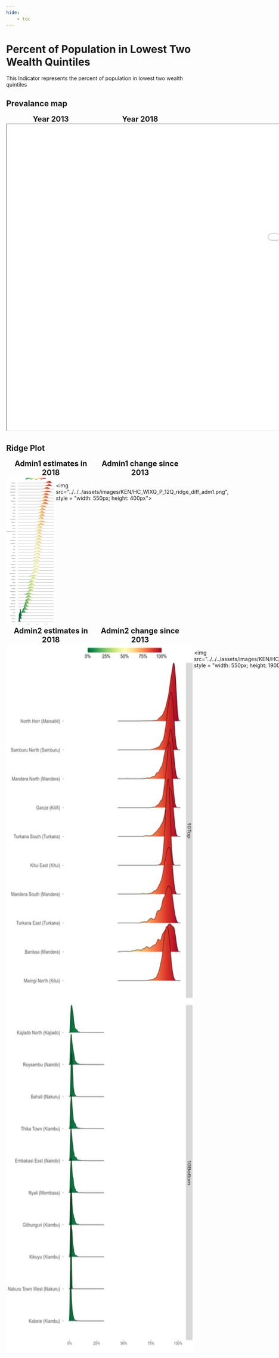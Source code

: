 ```yaml
---
hide:
    - toc
---
```

# Percent of Population in Lowest Two Wealth Quintiles

This Indicator represents the percent of population in lowest two wealth quintiles

## Prevalance map

<div style="width: 95%; display:grid; grid-template-columns: repeat(2, 1fr); gap: 0px; text-align:center; font-weight:bold;x">
  <div style="font-size: 20px">Year 2013</div>
  <div style="font-size: 20px">Year 2018</div>
</div>

<iframe src="../../../assets/images/KEN/HC_WIXQ_P_12Q_detail.html" style = "width: 2000px; height: 820px"></iframe>

## Ridge Plot

<div style="width: 95%; display:grid; grid-template-columns: repeat(2, 1fr); gap: 0px; text-align:center; font-weight:bold;x">
  <div style="font-size: 20px">Admin1 estimates in 2018</div>
  <div style="font-size: 20px">Admin1 change since 2013</div>
</div>

<div style="display: flex">
<img src="../../../assets/images/KEN/HC_WIXQ_P_12Q_ridge_adm1.png", style = "width: 550px; height: 400px">

<img src="../../../assets/images/KEN/HC_WIXQ_P_12Q_ridge_diff_adm1.png", style = "width: 550px; height: 400px">

</div>
<div> </div>
<div> </div>
<div> </div>
<div> </div>
<div> </div>
<div> </div>
<div> </div>
<div> </div>

<div style="width: 95%; display:grid; grid-template-columns: repeat(2, 1fr); gap: 0px; text-align:center; font-weight:bold;x">
  <div style="font-size: 20px">Admin2 estimates in 2018</div>
  <div style="font-size: 20px">Admin2 change since 2013</div>
</div>

<div style="display: flex">
<img src="../../../assets/images/KEN/HC_WIXQ_P_12Q_ridge_adm2.png", style = "width: 550px; height: 1900px">

<img src="../../../assets/images/KEN/HC_WIXQ_P_12Q_ridge_diff_adm2.png", style = "width: 550px; height: 1900px">

</div>